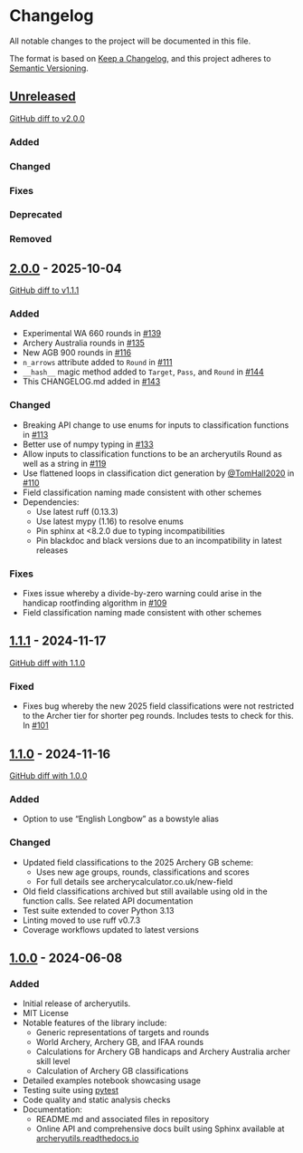# Changelog

All notable changes to the project will be documented in this file.

The format is based on [Keep a Changelog](https://keepachangelog.com/en/1.1.0/),
and this project adheres to [Semantic Versioning](https://semver.org/spec/v2.0.0.html).

## [Unreleased](https://github.com/jatkinson1000/archeryutils/compare/v2.0.0...HEAD)

[GitHub diff to v2.0.0](https://github.com/jatkinson1000/archeryutils/compare/v2.0.0...HEAD)

### Added

### Changed

### Fixes

### Deprecated

### Removed


## [2.0.0](https://github.com/jatkinson1000/archeryutils/compare/v1.1.1...v2.0.0) - 2025-10-04

[GitHub diff to v1.1.1](https://github.com/jatkinson1000/archeryutils/compare/v1.1.1...v2.0.0)

### Added

- Experimental WA 660 rounds in [#139](https://github.com/jatkinson1000/archeryutils/pull/139)
- Archery Australia rounds in [#135](https://github.com/jatkinson1000/archeryutils/pull/135)
- New AGB 900 rounds in [#116](https://github.com/jatkinson1000/archeryutils/pull/116)
- `n_arrows` attribute added to `Round` in [#111](https://github.com/jatkinson1000/archeryutils/pull/111)
- `__hash__` magic method added to `Target`, `Pass`, and `Round` in [#144](https://github.com/jatkinson1000/archeryutils/pull/144)
- This CHANGELOG.md added in [#143](https://github.com/jatkinson1000/archeryutils/pull/143)

### Changed

- Breaking API change to use enums for inputs to classification functions in
  [#113](https://github.com/jatkinson1000/archeryutils/pull/113)
- Better use of numpy typing in [#133](https://github.com/jatkinson1000/archeryutils/pull/133)
- Allow inputs to classification functions to be an archeryutils Round as well as a string
  in [#119](https://github.com/jatkinson1000/archeryutils/pull/119)
- Use flattened loops in classification dict generation by [@TomHall2020](https://github.com/TomHall2020)
  in [#110](https://github.com/jatkinson1000/archeryutils/pull/110)
- Field classification naming made consistent with other schemes
- Dependencies:
  - Use latest ruff (0.13.3)
  - Use latest mypy (1.16) to resolve enums
  - Pin sphinx at <8.2.0 due to typing incompatibilities
  - Pin blackdoc and black versions due to an incompatibility in latest releases

### Fixes

- Fixes issue whereby a divide-by-zero warning could arise in the handicap rootfinding
  algorithm in [#109](https://github.com/jatkinson1000/archeryutils/pull/109)
- Field classification naming made consistent with other schemes


## [1.1.1](https://github.com/jatkinson1000/archeryutils/releases/tag/v1.1.1) - 2024-11-17

[GitHub diff with 1.1.0](https://github.com/jatkinson1000/archeryutils/compare/v1.1.0...v1.1.1)

### Fixed

- Fixes bug whereby the new 2025 field classifications were not restricted to the
  Archer tier for shorter peg rounds. Includes tests to check for this.
  In [#101](https://github.com/jatkinson1000/archeryutils/pull/101)


## [1.1.0](https://github.com/jatkinson1000/archeryutils/releases/tag/v1.1.0) - 2024-11-16

[GitHub diff with 1.0.0](https://github.com/jatkinson1000/archeryutils/compare/v1.0.0...v1.1.0)

### Added

- Option to use “English Longbow” as a bowstyle alias

### Changed

- Updated field classifications to the 2025 Archery GB scheme:
    - Uses new age groups, rounds, classifications and scores
    - For full details see archerycalculator.co.uk/new-field
- Old field classifications archived but still available using old in the function calls.
  See related API documentation
- Test suite extended to cover Python 3.13
- Linting moved to use ruff v0.7.3
- Coverage workflows updated to latest versions


## [1.0.0](https://github.com/jatkinson1000/archeryutils/releases/tag/v1.0.0) - 2024-06-08

### Added

- Initial release of archeryutils.
- MIT License
- Notable features of the library include:
    - Generic representations of targets and rounds
    - World Archery, Archery GB, and IFAA rounds
    - Calculations for Archery GB handicaps and Archery Australia archer skill level
    - Calculation of Archery GB classifications
- Detailed examples notebook showcasing usage
- Testing suite using [pytest](https://docs.pytest.org/en/stable/)
- Code quality and static analysis checks
- Documentation:
  - README.md and associated files in repository
  - Online API and comprehensive docs built using Sphinx available at
    [archeryutils.readthedocs.io](https://archeryutils.readthedocs.io)
